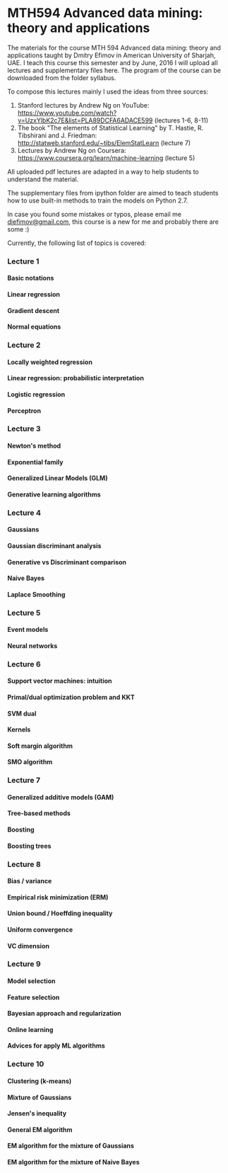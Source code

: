 # MTH594 Advanced data mining: theory and applications

The materials for the course MTH 594 Advanced data mining: theory and applications taught by Dmitry Efimov in American University of Sharjah, UAE.
I teach this course this semester and by June, 2016 I will upload all lectures and supplementary files here. The program of the course can be downloaded from the folder syllabus.

To compose this lectures mainly I used the ideas from three sources: 

1. Stanford lectures by Andrew Ng on YouTube: https://www.youtube.com/watch?v=UzxYlbK2c7E&list=PLA89DCFA6ADACE599 (lectures 1-6, 8-11)
2. The book "The elements of Statistical Learning" by T. Hastie, R. Tibshirani and J. Friedman: http://statweb.stanford.edu/~tibs/ElemStatLearn (lecture 7)
3. Lectures by Andrew Ng on Coursera: https://www.coursera.org/learn/machine-learning (lecture 5)

All uploaded pdf lectures are adapted in a way to help students to understand the material.

The supplementary files from ipython folder are aimed to teach students how to use built-in methods to train the models on Python 2.7.

In case you found some mistakes or typos, please email me diefimov@gmail.com, this course is a new for me and probably there are some :)

Currently, the following list of topics is covered:

### Lecture 1
#### Basic notations
#### Linear regression
#### Gradient descent
#### Normal equations

### Lecture 2
#### Locally weighted regression
#### Linear regression: probabilistic interpretation
#### Logistic regression
#### Perceptron

### Lecture 3
#### Newton's method
#### Exponential family
#### Generalized Linear Models (GLM)
#### Generative learning algorithms

### Lecture 4
#### Gaussians
#### Gaussian discriminant analysis
#### Generative vs Discriminant comparison
#### Naive Bayes
#### Laplace Smoothing

### Lecture 5
#### Event models
#### Neural networks

### Lecture 6
#### Support vector machines: intuition
#### Primal/dual optimization problem and KKT
#### SVM dual
#### Kernels
#### Soft margin algorithm
#### SMO algorithm

### Lecture 7
#### Generalized additive models (GAM)
#### Tree-based methods
#### Boosting
#### Boosting trees

### Lecture 8
#### Bias / variance
#### Empirical risk minimization (ERM)
#### Union bound / Hoeffding inequality
#### Uniform convergence
#### VC dimension

### Lecture 9
#### Model selection
#### Feature selection
#### Bayesian approach and regularization
#### Online learning
#### Advices for apply ML algorithms

### Lecture 10
#### Clustering (k-means)
#### Mixture of Gaussians
#### Jensen's inequality
#### General EM algorithm
#### EM algorithm for the mixture of Gaussians
#### EM algorithm for the mixture of Naive Bayes

